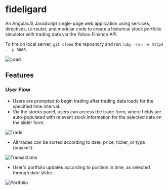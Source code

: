 # fideligard

An AngularJS JavaScript single-page web application using services, directives, ui-router, and modular code to create a historical stock portfolio simulator with trading data via the Yahoo Finance API.

To fire on local server, `git clone` the repository and run `ruby -run -e httpd . -p 3000`.

![Load](https://github.com/eating247/fideligard/blob/master/screenshots/1.png)

## Features

### User Flow

- Users are prompted to begin trading after trading data loads for the specified time interval.
- Via the stocks panel, users can access the trade form, where fields are auto-populated with relevant stock information for the selected date on the slider form. 

![Trade](https://github.com/eating247/fideligard/blob/master/screenshots/2.png)

- All trades can be sorted according to date, price, ticker, or type (buy/sell).

![Transactions](https://github.com/eating247/fideligard/blob/master/screenshots/3.png)

- User's portfolio updates according to position in time, as selected through date slider.

![Portfolio](https://github.com/eating247/fideligard/blob/master/screenshots/4.png)
